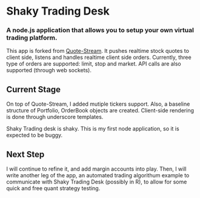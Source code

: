 # Shaky Trading Desk

### A node.js application that allows you to setup your own virtual trading platform. 

This app is forked from [Quote-Stream](https://github.com/nodesocket/quote-stream). It pushes realtime stock quotes to client side, listens and handles realtime client side orders. Currently, three type of orders are supported: limit, stop and market. API calls are also supported (through web sockets). 

## Current Stage
On top of Quote-Stream, I added mutiple tickers support. Also, a baseline structure of Portfolio, OrderBook objects are created. Client-side rendering is done through underscore templates. 

Shaky Trading desk is shaky. This is my first node application, so it is expected to be buggy. 

## Next Step
I will continue to refine it, and add margin accounts into play. Then, I will write another leg of the app, an automated trading algorithum example to communicate with Shaky Trading Desk (possibly in R), to allow for some quick and free quant strategy testing. 
